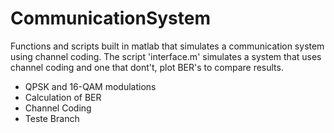 # CommunicationSystem
Functions and scripts built in matlab that simulates a communication system using channel coding. The script 'interface.m' simulates a system that uses channel coding and one that dont't, plot BER's to compare results.

* QPSK and 16-QAM modulations
* Calculation of BER
* Channel Coding
* Teste Branch